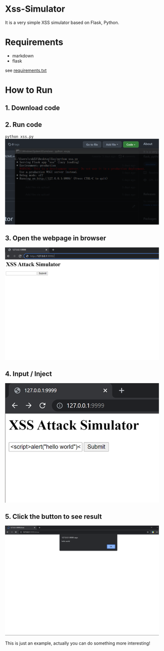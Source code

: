 # Xss-Simulator
It is a very simple XSS simulator based on Flask, Python.

# Requirements
- markdown
- flask

see [requirements.txt](requirements.txt)

# How to Run
## 1. Download code

## 2. Run code
`python xss.py`
![](screenshots/2.PNG)

## 3. Open the webpage in browser
![](screenshots/3.PNG)

## 4. Input / Inject
![](screenshots/4.PNG)

## 5. Click the button to see result
![](screenshots/5.PNG)

This is just an example, actually you can do something more interesting!
